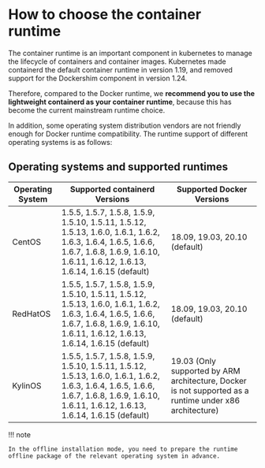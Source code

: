 # How to choose the container runtime

The container runtime is an important component in kubernetes to manage the lifecycle of containers and container images. Kubernetes made containerd the default container runtime in version 1.19, and removed support for the Dockershim component in version 1.24.

Therefore, compared to the Docker runtime, we **recommend you to use the lightweight containerd as your container runtime**, because this has become the current mainstream runtime choice.

In addition, some operating system distribution vendors are not friendly enough for Docker runtime compatibility. The runtime support of different operating systems is as follows:

## Operating systems and supported runtimes

| Operating System | Supported containerd Versions | Supported Docker Versions |
|--------------|---------------|------------|
| CentOS | 1.5.5, 1.5.7, 1.5.8, 1.5.9, 1.5.10, 1.5.11, 1.5.12, 1.5.13, 1.6.0, 1.6.1, 1.6.2, 1.6.3, 1.6.4, 1.6.5, 1.6.6, 1.6.7, 1.6.8, 1.6.9, 1.6.10, 1.6.11, 1.6.12, 1.6.13, 1.6.14, 1.6.15 (default) | 18.09, 19.03, 20.10 (default) |
| RedHatOS | 1.5.5, 1.5.7, 1.5.8, 1.5.9, 1.5.10, 1.5.11, 1.5.12, 1.5.13, 1.6.0, 1.6.1, 1.6.2, 1.6.3, 1.6.4, 1.6.5, 1.6.6, 1.6.7, 1.6.8, 1.6.9, 1.6.10, 1.6.11, 1.6.12, 1.6.13, 1.6.14, 1.6.15 (default) | 18.09, 19.03, 20.10 (default) |
| KylinOS | 1.5.5, 1.5.7, 1.5.8, 1.5.9, 1.5.10, 1.5.11, 1.5.12, 1.5.13, 1.6.0, 1.6.1, 1.6.2, 1.6.3, 1.6.4, 1.6.5, 1.6.6, 1.6.7, 1.6.8, 1.6.9, 1.6.10, 1.6.11, 1.6.12, 1.6.13, 1.6.14, 1.6.15 (default) | 19.03 (Only supported by ARM architecture, Docker is not supported as a runtime under x86 architecture)|

!!! note

    In the offline installation mode, you need to prepare the runtime offline package of the relevant operating system in advance.

